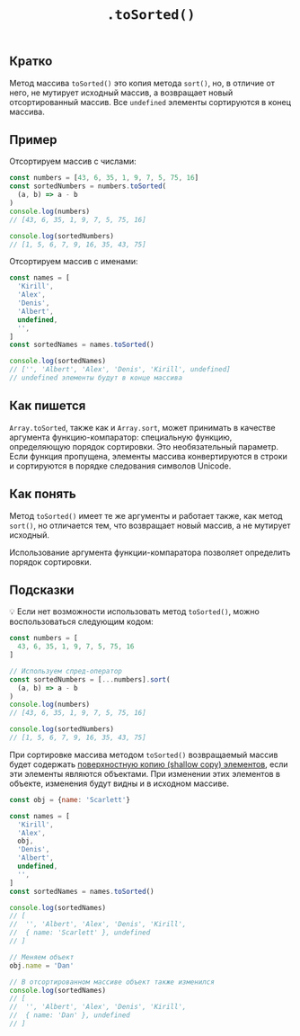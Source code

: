 ﻿---
title: "`.toSorted()`"
description: "Сортирует элементы массива так же, как и метод sort(), но возвращает новый массив."
authors:
  - alexafcode
related:
  - js/arrays
  - js/array-to-string
  - js/array-with
tags:
  - doka
---

## Кратко

Метод массива `toSorted()` это копия метода `sort()`, но, в отличие от него, не мутирует исходный массив, а возвращает новый отсортированный массив. Все `undefined` элементы сортируются в конец массива.

## Пример

Отсортируем массив с числами:

```js
const numbers = [43, 6, 35, 1, 9, 7, 5, 75, 16]
const sortedNumbers = numbers.toSorted(
  (a, b) => a - b
)
console.log(numbers)
// [43, 6, 35, 1, 9, 7, 5, 75, 16]

console.log(sortedNumbers)
// [1, 5, 6, 7, 9, 16, 35, 43, 75]
```

Отсортируем массив с именами:

```js
const names = [
  'Kirill',
  'Alex',
  'Denis',
  'Albert',
  undefined,
  '',
]
const sortedNames = names.toSorted()

console.log(sortedNames)
// ['', 'Albert', 'Alex', 'Denis', 'Kirill', undefined]
// undefined элементы будут в конце массива
```

## Как пишется

`Array.toSorted`, также как и `Array.sort`, может принимать в качестве аргумента функцию-компаратор: специальную функцию, определяющую порядок сортировки. Это необязательный параметр. Если функция пропущена, элементы массива конвертируются в строки и сортируются в порядке следования символов Unicode.

## Как понять

Метод `toSorted()` имеет те же аргументы и работает также, как метод `sort()`, но отличается тем, что возвращает новый массив, а не мутирует исходный.

Использование аргумента функции-компаратора позволяет определить порядок сортировки.

## Подсказки

💡 Если нет возможности использовать метод `toSorted()`, можно воспользоваться следующим кодом:

```js
const numbers = [
  43, 6, 35, 1, 9, 7, 5, 75, 16
]

// Используем спред-оператор
const sortedNumbers = [...numbers].sort(
  (a, b) => a - b
)
console.log(numbers)
// [43, 6, 35, 1, 9, 7, 5, 75, 16]

console.log(sortedNumbers)
// [1, 5, 6, 7, 9, 16, 35, 43, 75]
```

При сортировке массива методом `toSorted()` возвращаемый массив будет содержать [поверхностную копию (shallow copy) элементов](/js/shallow-or-deep-clone/), если эти элементы являются объектами. При изменении этих элементов в объекте, изменения будут видны и в исходном массиве.

```js
const obj = {name: 'Scarlett'}

const names = [
  'Kirill',
  'Alex',
  obj,
  'Denis',
  'Albert',
  undefined,
  '',
]
const sortedNames = names.toSorted()

console.log(sortedNames)
// [
//  '', 'Albert', 'Alex', 'Denis', 'Kirill',
//  { name: 'Scarlett' }, undefined
// ]

// Меняем объект
obj.name = 'Dan'

// В отсортированном массиве объект также изменился
console.log(sortedNames)
// [
//  '', 'Albert', 'Alex', 'Denis', 'Kirill',
//  { name: 'Dan' }, undefined
// ]
```
